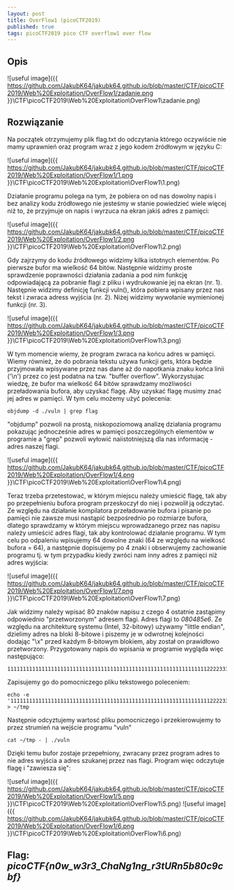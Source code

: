 ```yaml
---
layout: post
title: OverFlow1 (picoCTF2019)
published: true
tags: picoCTF2019 pico CTF overflow1 over flow
---
```


## Opis

![useful image]({{ https://github.com/JakubK64/jakubk64.github.io/blob/master/CTF/picoCTF2019/Web%20Exploitation/OverFlow1/zadanie.png }}\CTF\picoCTF2019\Web%20Exploitation\OverFlow1\zadanie.png)

## Rozwiązanie

Na początek otrzymujemy plik flag.txt do odczytania którego oczywiście nie mamy uprawnień oraz program wraz z jego kodem źródłowym w języku C:

![useful image]({{ https://github.com/JakubK64/jakubk64.github.io/blob/master/CTF/picoCTF2019/Web%20Exploitation/OverFlow1/1.png }}\CTF\picoCTF2019\Web%20Exploitation\OverFlow1\1.png)

Działanie programu polega na tym, że pobiera on od nas dowolny napis i bez analizy kodu źródłowego nie jesteśmy w stanie powiedzieć wiele więcej niż to, że przyjmuje on napis i wyrzuca na ekran jakiś adres z pamięci:

![useful image]({{ https://github.com/JakubK64/jakubk64.github.io/blob/master/CTF/picoCTF2019/Web%20Exploitation/OverFlow1/2.png }}\CTF\picoCTF2019\Web%20Exploitation\OverFlow1\2.png)

Gdy zajrzymy do kodu źródłowego widzimy kilka istotnych elementów. Po pierwsze bufor ma wielkość 64 bitów. Następnie widzimy proste sprawdzenie poprawności działania zadania a pod nim funkcję odpowiadającą za pobranie flagi z pliku i wydrukowanie jej na ekran (nr. 1). Następnie widzimy definicję funkcji vuln(), która pobiera wpisany przez nas tekst i zwraca adress wyjścia (nr. 2). Niżej widzimy wywołanie wymienionej funkcji (nr. 3).

![useful image]({{ https://github.com/JakubK64/jakubk64.github.io/blob/master/CTF/picoCTF2019/Web%20Exploitation/OverFlow1/3.png }}\CTF\picoCTF2019\Web%20Exploitation\OverFlow1\3.png)

W tym momencie wiemy, że program zwraca na końcu adres w pamięci. Wiemy również, że do pobrania tekstu używa funkcji gets, która będzie przyjmowała wpisywane przez nas dane aż do napotkania znaku końca linii ('\n') przez co jest podatna na tzw. "buffer overflow". Wykorzystujac wiedzę, że bufor ma wielkość 64 bitów sprawdzamy możliwości przeładowania bufora, aby uzyskać flagę. Aby uzyskać flagę musimy znać jej adres w pamięci. W tym celu możemy użyć polecenia:

```unix
objdump -d ./vuln | grep flag
```

"objdump" pozwoli na prostą, niskopoziomową analizę działania programu pokazując jednocześnie adres w pamięci poszczególnych elementów w programie a "grep" pozwoli wyłowić naiistotniejszą dla nas informację - adres naszej flagi.

![useful image]({{ https://github.com/JakubK64/jakubk64.github.io/blob/master/CTF/picoCTF2019/Web%20Exploitation/OverFlow1/4.png }}\CTF\picoCTF2019\Web%20Exploitation\OverFlow1\4.png)

Teraz trzeba przetestować, w którym miejscu należy umieścić flagę, tak aby po przepełnieniu bufora program przeskoczył do niej i pozwolił ją odczytać. Ze względu na działanie kompilatora przeładowanie bufora i pisanie po pamięci nie zawsze musi nastąpić bezpośrednio po rozmiarze bufora, dlatego sprawdzamy w którym miejscu wprowadzanego przez nas napisu należy umieścić adres flagi, tak aby kontrolować działanie programu. W tym celu po odpaleniu wpisujemy 64 dowolne znaki (64 ze względu na wielkosć bufora = 64), a następnie dopisujemy po 4 znaki i obserwujemy zachowanie programu tj. w tym przypadku kiedy zwróci nam inny adres z pamięci niż adres wyjścia:

![useful image]({{ https://github.com/JakubK64/jakubk64.github.io/blob/master/CTF/picoCTF2019/Web%20Exploitation/OverFlow1/7.png }}\CTF\picoCTF2019\Web%20Exploitation\OverFlow1\7.png)

Jak widzimy należy wpisać 80 znaków napisu z czego 4 ostatnie zastąpimy odpowiednio "przetworzonym" adresem flagi. Adres flagi to *080485e6*. Ze względu na architekturę systemu (Intel, 32-bitowy) używamy "little endian", dzielimy adres na bloki 8-bitowe i piszemy je w odwrotnej kolejności dodając "\x" przed każdym 8-bitowym blokiem, aby został on prawidłowo przetworzony. Przygotowany napis do wpisania w programie wygląda więc następująco:

```unix
1111111111111111111111111111111111111111111111111111111111111111222233334444\xe6\x85\x04\x08
```

Zapisujemy go do pomocniczego pliku tekstowego poleceniem:

```unix
echo -e '1111111111111111111111111111111111111111111111111111111111111111222233334444\xe6\x85\x04\x08' > ~/tmp
```

Następnie odcyztujemy wartosć pliku pomocniczego i przekierowujemy to przez strumień na wejście programu "vuln"

```unix
cat ~/tmp - | ./vuln
```

Dzięki temu bufor zostaje przepełniony, zwracany przez program adres to nie adres wyjścia a adres szukanej przez nas flagi. Program więc odczytuje flagę i "zawiesza się":

![useful image]({{ https://github.com/JakubK64/jakubk64.github.io/blob/master/CTF/picoCTF2019/Web%20Exploitation/OverFlow1/5.png }}\CTF\picoCTF2019\Web%20Exploitation\OverFlow1\5.png)
![useful image]({{ https://github.com/JakubK64/jakubk64.github.io/blob/master/CTF/picoCTF2019/Web%20Exploitation/OverFlow1/6.png }}\CTF\picoCTF2019\Web%20Exploitation\OverFlow1\6.png)

## Flag: *picoCTF{n0w_w3r3_ChaNg1ng_r3tURn5b80c9cbf}*